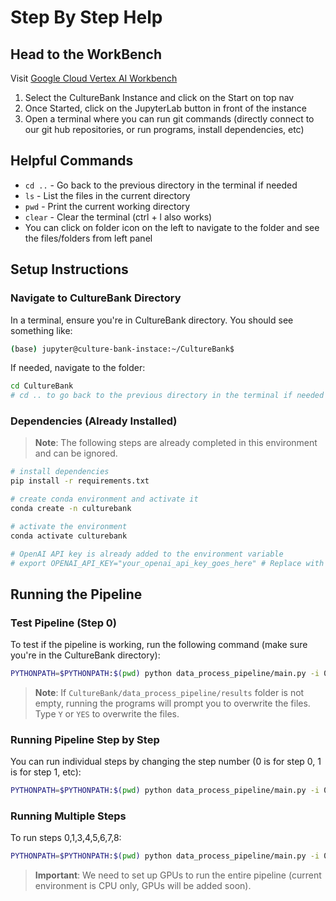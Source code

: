 # Step By Step Help

## Head to the WorkBench
Visit [Google Cloud Vertex AI Workbench](https://console.cloud.google.com/vertex-ai/workbench)

1. Select the CultureBank Instance and click on the Start on top nav
2. Once Started, click on the JupyterLab button in front of the instance
3. Open a terminal where you can run git commands (directly connect to our git hub repositories, or run programs, install dependencies, etc)

## Helpful Commands
- `cd ..` - Go back to the previous directory in the terminal if needed
- `ls` - List the files in the current directory
- `pwd` - Print the current working directory
- `clear` - Clear the terminal (ctrl + l also works)
- You can click on folder icon on the left to navigate to the folder and see the files/folders from left panel

## Setup Instructions

### Navigate to CultureBank Directory
In a terminal, ensure you're in CultureBank directory. You should see something like:
```bash
(base) jupyter@culture-bank-instace:~/CultureBank$
```

If needed, navigate to the folder:
```bash
cd CultureBank
# cd .. to go back to the previous directory in the terminal if needed
```

### Dependencies (Already Installed)
> **Note**: The following steps are already completed in this environment and can be ignored.

```bash
# install dependencies
pip install -r requirements.txt

# create conda environment and activate it
conda create -n culturebank 

# activate the environment
conda activate culturebank

# OpenAI API key is already added to the environment variable
# export OPENAI_API_KEY="your_openai_api_key_goes_here" # Replace with your actual OpenAI API key
```

## Running the Pipeline

### Test Pipeline (Step 0)
To test if the pipeline is working, run the following command (make sure you're in the CultureBank directory):
```bash
PYTHONPATH=$PYTHONPATH:$(pwd) python data_process_pipeline/main.py -i 0 -c data_process_pipeline/configs/config_dummy_data_vanilla_mistral.yaml
```

> **Note**: If `CultureBank/data_process_pipeline/results` folder is not empty, running the programs will prompt you to overwrite the files. Type `Y` or `YES` to overwrite the files.

### Running Pipeline Step by Step
You can run individual steps by changing the step number (0 is for step 0, 1 is for step 1, etc):
```bash
PYTHONPATH=$PYTHONPATH:$(pwd) python data_process_pipeline/main.py -i 0 -c data_process_pipeline/configs/config_dummy_data_vanilla_mistral.yaml
```

### Running Multiple Steps
To run steps 0,1,3,4,5,6,7,8:
```bash
PYTHONPATH=$PYTHONPATH:$(pwd) python data_process_pipeline/main.py -i 0,1,3,4,5,6,7,8 -c data_process_pipeline/configs/config_dummy_data_vanilla_mistral.yaml
```

> **Important**: We need to set up GPUs to run the entire pipeline (current environment is CPU only, GPUs will be added soon). 